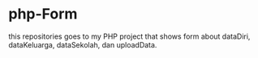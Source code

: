 # php-Form
this repositories goes to my PHP project that shows form about dataDiri, dataKeluarga, dataSekolah, dan uploadData.
